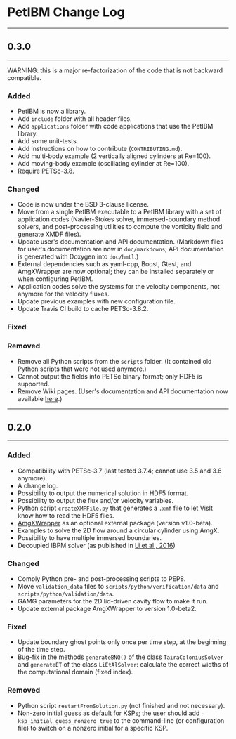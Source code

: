 # PetIBM Change Log

---

## 0.3.0

---

WARNING: this is a major re-factorization of the code that is not backward compatible.

### Added

* PetIBM is now a library.
* Add `include` folder with all header files.
* Add `applications` folder with code applications that use the PetIBM library.
* Add some unit-tests.
* Add instructions on how to contribute (`CONTRIBUTING.md`).
* Add multi-body example (2 vertically aligned cylinders at Re=100).
* Add moving-body example (oscillating cylinder at Re=100).
* Require PETSc-3.8.

### Changed

* Code is now under the BSD 3-clause license.
* Move from a single PetIBM executable to a PetIBM library with a set of application codes (Navier-Stokes solver, immersed-boundary method solvers, and post-processing utilities to compute the vorticity field and generate XMDF files).
* Update user's documentation and API documentation. (Markdown files for user's documentation are now in `doc/markdowns`; API documentation is generated with Doxygen into `doc/hmtl`.)
* External dependencies such as yaml-cpp, Boost, Gtest, and AmgXWrapper are now optional; they can be installed separately or when configuring PetIBM.
* Application codes solve the systems for the velocity components, not anymore for the velocity fluxes.
* Update previous examples with new configuration file.
* Update Travis CI build to cache PETSc-3.8.2.

### Fixed


### Removed

* Remove all Python scripts from the `scripts` folder. (It contained old Python scripts that were not used anymore.)
* Cannot output the fields into PETSc binary format; only HDF5 is supported.
* Remove Wiki pages. (User's documentation and API documentation now available [here](https://barbagroup.github.io/PetIBM).)

---

## 0.2.0

---

### Added

* Compatibility with PETSc-3.7 (last tested 3.7.4; cannot use 3.5 and 3.6 anymore).
* A change log.
* Possibility to output the numerical solution in HDF5 format.
* Possibility to output the flux and/or velocity variables.
* Python script `createXMFFile.py` that generates a `.xmf` file to let VisIt know how to read the HDF5 files.
* [AmgXWrapper](https://github.com/barbagroup/AmgXWrapper) as an optional external package (version v1.0-beta).
* Examples to solve the 2D flow around a circular cylinder using AmgX.
* Possibility to have multiple immersed boundaries.
* Decoupled IBPM solver (as published in [Li et al., 2016](http://www.sciencedirect.com/science/article/pii/S0045793016302833))

### Changed

* Comply Python pre- and post-processing scripts to PEP8.
* Move `validation_data` files to `scripts/python/verification/data` and `scripts/python/validation/data`.
* GAMG parameters for the 2D lid-driven cavity flow to make it run.
* Update external package AmgXWrapper to version 1.0-beta2.

### Fixed
* Update boundary ghost points only once per time step, at the beginning of the time step.
* Bug-fix in the methods `generateBNQ()` of the class `TairaColoniusSolver` and `generateET` of the class `LiEtAlSolver`: calculate the correct widths of the computational domain (fixed index).

### Removed

* Python script `restartFromSolution.py` (not finished and not necessary).
* Non-zero initial guess as default for KSPs; the user should add `-ksp_initial_guess_nonzero true` to the command-line (or configuration file) to switch on a nonzero initial for a specific KSP.